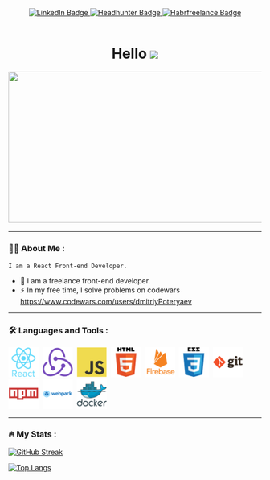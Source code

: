 <div id="header" align="center">
     <div id="badges">
  <a href="https://www.linkedin.com/in/dmitriy-poteryaev-a90106244/">
    <img src="https://img.shields.io/badge/LinkedIn-blue?style=for-the-badge&logo=linkedin&logoColor=white" alt="LinkedIn Badge"/>
      </a>

  <a href="https://hh.ru/applicant/resumes/view?resume=a44b71c1ff0b355fbb0039ed1f664a6d494650">
    <img src="https://img.shields.io/badge/Headhunter-red?style=for-the-badge&logo=headhunter&logoColor=white" alt="Headhunter Badge"/>
      </a>

  <a href="https://freelance.habr.com/freelancers/Dmitriy_Poteryaev42">
    <img src="https://img.shields.io/badge/Habrfreelance-green?style=for-the-badge&logo=habrfreelancein&logoColor=green" alt="Habrfreelance Badge"/>
      </a>
      
         
</div>
    
    
   <img src="https://komarev.com/ghpvc/?username=dmitriyPoteryaev&style=flat-square&color=blue" alt=""/>
  <h1>
  Hello 
  <img src="https://media.giphy.com/media/hvRJCLFzcasrR4ia7z/giphy.gif" width="30px"/>
</h1>
</div>
    <div align="center">
  <img src="https://media.giphy.com/media/dWesBcTLavkZuG35MI/giphy.gif" width="600" height="300"/>
</div>


---
    
   ### :man_technologist: About Me :
    
    I am a React Front-end Developer.
    
- :telescope: I am a freelance front-end developer.
- :zap: In my free time, I solve problems on codewars  https://www.codewars.com/users/dmitriyPoteryaev

---

### :hammer_and_wrench: Languages and Tools :


<div>
  <img src="https://github.com/devicons/devicon/blob/master/icons/react/react-original-wordmark.svg" title="React" alt="React" width="60" height="60"/>&nbsp;
  <img src="https://github.com/devicons/devicon/blob/master/icons/redux/redux-original.svg" title="React" alt="redux" width="60" height="60"/>&nbsp;
  <img src="https://github.com/devicons/devicon/blob/master/icons/javascript/javascript-original.svg" title="React" alt="javascript" width="60" height="60"/>&nbsp;
  <img src="https://github.com/devicons/devicon/blob/master/icons/html5/html5-original-wordmark.svg" title="React" alt="html5" width="60" height="60"/>&nbsp;
  <img src="https://github.com/devicons/devicon/blob/master/icons/firebase/firebase-plain-wordmark.svg" title="React" alt="firebase" width="60" height="60"/>&nbsp;
   <img src="https://github.com/devicons/devicon/blob/master/icons/css3/css3-original-wordmark.svg" title="React" alt="css3" width="60" height="60"/>&nbsp;
  <img src="https://github.com/devicons/devicon/blob/master/icons/git/git-original-wordmark.svg" title="React" alt="git" width="60" height="60"/>&nbsp;
   <img src="https://github.com/devicons/devicon/blob/master/icons/npm/npm-original-wordmark.svg" title="React" alt="npm" width="60" height="60"/>&nbsp;
    <img src="https://github.com/devicons/devicon/blob/master/icons/webpack/webpack-original-wordmark.svg" title="React" alt="webpack" width="60" height="60"/>&nbsp;
  <img src="https://github.com/devicons/devicon/blob/master/icons/docker/docker-original-wordmark.svg" title="React" alt="webpack" width="60" height="60"/>&nbsp;
    </div>
    
    
   ---

### :fire: My Stats :


[![GitHub Streak](http://github-readme-streak-stats.herokuapp.com?user=dmitriyPoteryaev&theme=radical)](https://git.io/streak-stats)


[![Top Langs](https://github-readme-stats.vercel.app/api/top-langs/?username=dmitriyPoteryaev)](https://github.com/anuraghazra/github-readme-stats)



